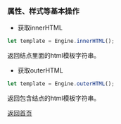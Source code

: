 ### 属性、样式等基本操作

- 获取innerHTML
```js
let template = Engine.innerHTML();
```
返回结点里面的html模板字符串。

- 获取outerHTML
```js
let template = Engine.outerHTML();
```
返回包含结点的html模板字符串。

[返回首页](../README.md)
